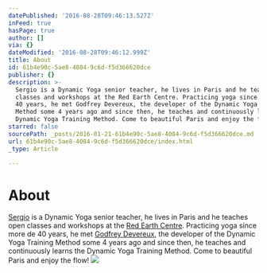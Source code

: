 ```yaml
---
datePublished: '2016-08-28T09:46:13.527Z'
inFeed: true
hasPage: true
author: []
via: {}
dateModified: '2016-08-28T09:46:12.999Z'
title: About
id: 61b4e90c-5ae8-4084-9c6d-f5d366620dce
publisher: {}
description: >-
  Sergio is a Dynamic Yoga senior teacher, he lives in Paris and he teaches open
  classes and workshops at the Red Earth Centre. Practicing yoga since more de
  40 years, he met Godfrey Devereux, the developer of the Dynamic Yoga Training
  Method some 4 years ago and since then, he teaches and continuously learns the
  Dynamic Yoga Training Method. Come to beautiful Paris and enjoy the flow!
starred: false
sourcePath: _posts/2016-01-21-61b4e90c-5ae8-4084-9c6d-f5d366620dce.md
url: 61b4e90c-5ae8-4084-9c6d-f5d366620dce/index.html
_type: Article

---
```

# About

[Sergio][0] is a Dynamic Yoga senior teacher, he lives in Paris and he teaches open classes and workshops at the [Red Earth Centre][1]. Practicing yoga since more de 40 years, he met [Godfrey Devereux][2], the developer of the Dynamic Yoga Training Method some 4 years ago and since then, he teaches and continuously learns the Dynamic Yoga Training Method. Come to beautiful Paris and enjoy the flow!
![](https://s3-us-west-2.amazonaws.com/the-grid-img/p/df2bd3efdec00995c3b03ff911d8c778ba0ddee9.jpg)

[0]: http://www.redearthcentre.com/eng/?page_id=907
[1]: http://www.redearthcentre.com/
[2]: http://www.dynamicyoga.com/